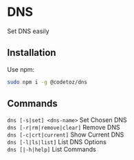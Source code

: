# DNS

Set DNS easily

## Installation

Use npm:

```sh
sudo npm i -g @codetoz/dns
```

## Commands

`dns [-s|set] <dns-name>` Set Chosen DNS  
`dns [-r|rm|remove|clear]` Remove DNS  
`dns [-c|crt|current]` Show Current DNS  
`dns [-l|ls|list]` List DNS Options  
`dns [|-h|help]` List Commands
